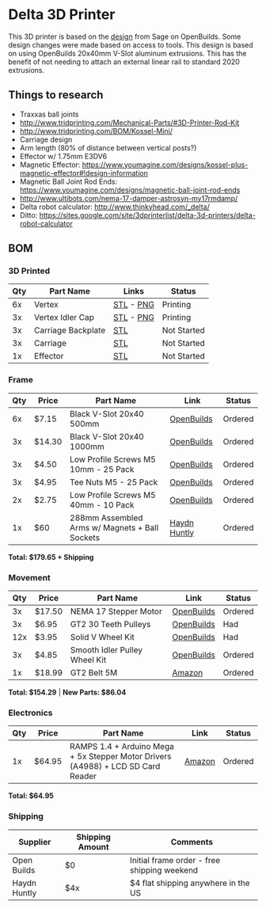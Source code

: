 # Delta 3D Printer

This 3D printer is based on the [design](http://www.openbuilds.com/builds/delta-six.476/) from Sage on OpenBuilds. Some design changes were made based on access to tools. This design is based on using OpenBuilds 20x40mm V-Slot aluminum extrusions. This has the benefit of not needing to attach an external linear rail to standard 2020 extrusions.

## Things to research

- Traxxas ball joints
- http://www.tridprinting.com/Mechanical-Parts/#3D-Printer-Rod-Kit
- http://www.tridprinting.com/BOM/Kossel-Mini/
- Carriage design
- Arm length (80% of distance between vertical posts?)
- Effector w/ 1.75mm E3DV6
- Magnetic Effector: https://www.youmagine.com/designs/kossel-plus-magnetic-effector#!design-information
- Magnetic Ball Joint Rod Ends: https://www.youmagine.com/designs/magnetic-ball-joint-rod-ends
- http://www.ultibots.com/nema-17-damper-astrosyn-my17rmdamp/
- Delta robot calculator: http://www.thinkyhead.com/_delta/
- Ditto: https://sites.google.com/site/3dprinterlist/delta-3d-printers/delta-robot-calculator


## BOM

### 3D Printed

| Qty | Part Name | Links| Status |
|-----|-----------|------|--------|
| 6x  | Vertex              | [STL](Resources/Delta-Six/vertex_20x40.stl) - [PNG](Resources/Delta-Six/vertex_20x40.png) | Printing
| 3x  | Vertex Idler Cap    | [STL](Resources/Delta-Six/vertex_20x40_idler_cap.stl) - [PNG](Resources/Delta-Six/vertex_20x40_idler_cap.png) | Printing
| 3x  | Carriage Backplate  | [STL](Resources/Delta-Six/carriage_20x40_backplate.stl) | Not Started
| 3x  | Carriage            | [STL](Resources/Open-Builds/d6magcar.stl) | Not Started
| 1x  | Effector            | [STL](Resources/kossel-plus-magnetic-effector/magneticEffector.stl) | Not Started


### Frame

| Qty | Price | Part Name | Link | Status  |
|-----|-------|-----------|------|---------|
| 6x  | $7.15 | Black V-Slot 20x40 500mm              | [OpenBuilds](http://openbuildspartstore.com/black-v-slot-linear-rail/) | Ordered
| 3x  | $14.30| Black V-Slot 20x40 1000mm             | [OpenBuilds](http://openbuildspartstore.com/black-v-slot-linear-rail/) | Ordered
| 3x  | $4.50 | Low Profile Screws M5 10mm - 25 Pack  | [OpenBuilds](http://openbuildspartstore.com/low-profile-screws-m5/) | Ordered
| 3x  | $4.95 | Tee Nuts M5 - 25 Pack                 | [OpenBuilds](http://openbuildspartstore.com/tee-nuts-25-pack/) | Ordered
| 2x  | $2.75 | Low Profile Screws M5 40mm - 10 Pack  | [OpenBuilds](http://openbuildspartstore.com/low-profile-screws-m5/) | Ordered
| 1x  | $60   | 288mm Assembled Arms w/ Magnets + Ball Sockets | [Haydn Huntly](https://groups.google.com/forum/m/#!topic/deltabot/485cfVFrFFU%5B1-25%5D) | Ordered

**Total: $179.65 + Shipping**

### Movement

| Qty | Price | Part Name | Link | Status |
|-----|-------|-----------|------|--------|
| 3x  | $17.50| NEMA 17 Stepper Motor | [OpenBuilds](http://openbuildspartstore.com/nema-17-stepper-motor/) | Ordered
| 3x  | $6.95 | GT2 30 Teeth Pulleys | [OpenBuilds](http://openbuildspartstore.com/gt2-2mm-aluminum-timing-pulley-30-tooth/?page_context=category&faceted_search=0) | Had
| 12x | $3.95 | Solid V Wheel Kit | [OpenBuilds](http://openbuildspartstore.com/solid-v-wheel-kit/?page_context=category&faceted_search=0) | Had
| 3x  | $4.85 | Smooth Idler Pulley Wheel Kit | [OpenBuilds](http://openbuildspartstore.com/smooth-idler-pulley-wheel-kit/) | Ordered
| 1x  | $18.99| GT2 Belt 5M | [Amazon](http://www.amazon.com/Meters-pitch-wide-Timing-printer/dp/B00F2IQNX8/ref=sr_1_1?ie=UTF8&qid=1434351828&sr=8-1&keywords=gt2+belt&refinements=p_85%3A2470955011#customerReviews) | Ordered

**Total: $154.29** | **New Parts: $86.04**

### Electronics

| Qty | Price | Part Name | Link | Status |
|-----|-------|-----------|------|--------|
| 1x  | $64.95| RAMPS 1.4 + Arduino Mega + 5x Stepper Motor Drivers (A4988) + LCD SD Card Reader | [Amazon](http://www.amazon.com/Sintron-Controller-Mega-2560-R3/dp/B00L9BX8AS/ref=cm_cr_pr_sims_t/180-4270232-2404508) | Ordered

**Total: $64.95**

### Shipping

| Supplier | Shipping Amount | Comments |
|----------|-----------------|----------|
| Open Builds| $0            | Initial frame order - free shipping weekend
| Haydn Huntly | $4x         | $4 flat shipping anywhere in the US
